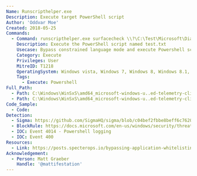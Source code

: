 ```yaml
---
Name: Runscripthelper.exe
Description: Execute target PowerShell script
Author: 'Oddvar Moe'
Created: 2018-05-25
Commands:
  - Command: runscripthelper.exe surfacecheck \\?\C:\Test\Microsoft\Diagnosis\scripts\test.txt C:\Test
    Description: Execute the PowerShell script named test.txt
    Usecase: Bypass constrained language mode and execute Powershell script
    Category: Execute
    Privileges: User
    MitreID: T1218
    OperatingSystem: Windows vista, Windows 7, Windows 8, Windows 8.1, Windows 10
    Tags:
      - Execute: Powershell
Full_Path:
  - Path: C:\Windows\WinSxS\amd64_microsoft-windows-u..ed-telemetry-client_31bf3856ad364e35_10.0.16299.15_none_c2df1bba78111118\Runscripthelper.exe
  - Path: C:\Windows\WinSxS\amd64_microsoft-windows-u..ed-telemetry-client_31bf3856ad364e35_10.0.16299.192_none_ad4699b571e00c4a\Runscripthelper.exe
Code_Sample:
  - Code:
Detection:
  - Sigma: https://github.com/SigmaHQ/sigma/blob/c04bef2fbbe8beff6c7620d5d7ea6872dbe7acba/rules/windows/process_creation/proc_creation_win_lolbin_runscripthelper.yml
  - BlockRule: https://docs.microsoft.com/en-us/windows/security/threat-protection/windows-defender-application-control/microsoft-recommended-block-rules
  - IOC: Event 4014 - Powershell logging
  - IOC: Event 400
Resources:
  - Link: https://posts.specterops.io/bypassing-application-whitelisting-with-runscripthelper-exe-1906923658fc
Acknowledgement:
  - Person: Matt Graeber
    Handle: '@mattifestation'
---
```

